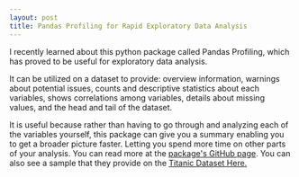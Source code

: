 ```yaml
---
layout: post
title: Pandas Profiling for Rapid Exploratory Data Analysis
---
```


I recently learned about this python package called Pandas Profiling, which has proved to be useful for exploratory data analysis. 

It can be utilized on a dataset to provide: overview information, warnings about potential issues, counts and descriptive statistics about each variables, shows correlations among variables, details about missing values, and the head and tail of the dataset.

It is useful because rather than having to go through and analyzing each of the variables yourself, this package can give you a summary enabling you to get a broader picture faster. Letting you spend more time on other parts of your analysis. You can read more at the [package's GitHub page](https://github.com/pandas-profiling/pandas-profiling). You can also see a sample that they provide on the [Titanic Dataset Here.](https://pandas-profiling.github.io/pandas-profiling/examples/titanic/titanic_report.html) 